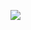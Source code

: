 ![](http://www.plantuml.com/plantuml/png/bP31wjD04CRl-nH3ZaA4vlodj53mKhKQFOc7DPccQvFPPNSY3L8ele0thts5GWKlji-mUICNas1AeU0SmcxuXk_tsvbZQRckIi6AIuJtBvUn_zd-y2T_RW_X-zkV81ok_fS_-sjxQB-5dnT_QR-3F_gZ42Mk6LY3LSM68LSMCrQQX71RHKPQMK6cAwC9YLDkGaTecmX1EaU8dfxIAW2OZIQSJYEG3lwUuQk0C4FejK4hML41QUCOAvXJRhNAmqgV3FEl1puyUoxDzgE0C7kn5q8HertB3E6ThhEDoonYO1nT88wxwX4QsYzeOTA3kN2TXBe7M4j5zQwFbrrsh34tfbHPsD04hmf5EtXHaygq9LWr7CfXyLbIeQ5hVc1dca6k5-nUBOuxoZk7PEIG_8T3SkUma2m_IOSz8woquy9Y-cPvYviFkUWjbftoi1hTedVlsgCdOeQKrrNv1m00)
